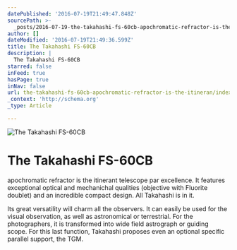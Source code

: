 ```yaml
---
datePublished: '2016-07-19T21:49:47.848Z'
sourcePath: >-
  _posts/2016-07-19-the-takahashi-fs-60cb-apochromatic-refractor-is-the-itineran.md
author: []
dateModified: '2016-07-19T21:49:36.599Z'
title: The Takahashi FS-60CB
description: |
  The Takahashi FS-60CB 
starred: false
inFeed: true
hasPage: true
inNav: false
url: the-takahashi-fs-60cb-apochromatic-refractor-is-the-itineran/index.html
_context: 'http://schema.org'
_type: Article

---
```

![The Takahashi FS-60CB 
](https://the-grid-user-content.s3-us-west-2.amazonaws.com/140c28c9-080c-434e-b970-2f89a1744dec.jpg)

# The Takahashi FS-60CB

apochromatic refractor is the itinerant telescope par excellence. It features exceptional optical and mechanichal qualities (objective with Fluorite doublet) and an incredible compact design. All Takahashi is in it.

Its great versatility will charm all the observers. It can easily be used for the visual observation, as well as astronomical or terrestrial. For the photographers, it is transformed into wide field astrograph or guiding scope. For this last function, Takahashi proposes even an optional specific parallel support, the TGM.